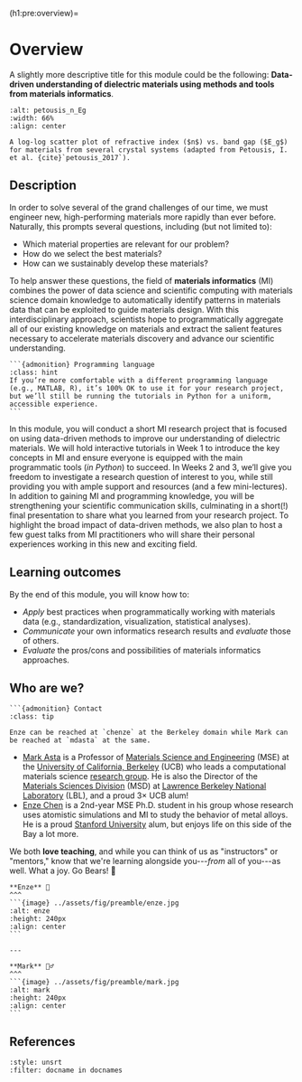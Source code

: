 (h1:pre:overview)=
# Overview

A slightly more descriptive title for this module could be the following:
**Data-driven understanding of dielectric materials using methods and tools from materials informatics**.

```{figure} ../assets/fig/preamble/petousis_n_Eg.png
:alt: petousis_n_Eg
:width: 66%
:align: center

A log-log scatter plot of refractive index ($n$) vs. band gap ($E_g$) for materials from several crystal systems (adapted from Petousis, I. et al. {cite}`petousis_2017`).
```


## Description 

In order to solve several of the grand challenges of our time, we must engineer new, high-performing materials more rapidly than ever before. 
Naturally, this prompts several questions, including (but not limited to): 

- Which material properties are relevant for our problem? 
- How do we select the best materials? 
- How can we sustainably develop these materials? 

To help answer these questions, the field of **materials informatics** (MI) combines the power of data science and scientific computing with materials science domain knowledge to automatically identify patterns in materials data that can be exploited to guide materials design. 
With this interdisciplinary approach, scientists hope to programmatically aggregate all of our existing knowledge on materials and extract the salient features necessary to accelerate materials discovery and advance our scientific understanding.

````{margin}
```{admonition} Programming language
:class: hint
If you’re more comfortable with a different programming language (e.g., MATLAB, R), it’s 100% OK to use it for your research project, but we’ll still be running the tutorials in Python for a uniform, accessible experience.
```
````

In this module, you will conduct a short MI research project that is focused on using data-driven methods to improve our understanding of dielectric materials. 
We will hold interactive tutorials in Week 1 to introduce the key concepts in MI and ensure everyone is equipped with the main programmatic tools (_in Python_) to succeed. 
In Weeks 2 and 3, we’ll give you freedom to investigate a research question of interest to you, while still providing you with ample support and resources (and a few mini-lectures). 
In addition to gaining MI and programming knowledge, you will be strengthening your scientific communication skills, culminating in a short(!) final presentation to share what you learned from your research project. 
To highlight the broad impact of data-driven methods, we also plan to host a few guest talks from MI practitioners who will share their personal experiences working in this new and exciting field.



## Learning outcomes

By the end of this module, you will know how to:
- _Apply_ best practices when programmatically working with materials data (e.g., standardization, visualization, statistical analyses).
- _Communicate_ your own informatics research results and _evaluate_ those of others.
- _Evaluate_ the pros/cons and possibilities of materials informatics approaches.



## Who are we?   


````{margin} 
```{admonition} Contact
:class: tip

Enze can be reached at `chenze` at the Berkeley domain while Mark can be reached at `mdasta` at the same.
````

- [Mark Asta](https://mse.berkeley.edu/people_new/asta/) is a Professor of [Materials Science and Engineering](https://mse.berkeley.edu/) (MSE) at the [University of California, Berkeley](https://www.berkeley.edu/) (UCB) who leads a computational materials science [research group](https://asta.mse.berkeley.edu/).
He is also the Director of the [Materials Sciences Division](https://www2.lbl.gov/msd/) (MSD) at [Lawrence Berkeley National Laboratory](https://www.lbl.gov/) (LBL), and a proud 3× UCB alum!
- [Enze Chen](https://enze-chen.github.io/) is a 2nd-year MSE Ph.D. student in his group whose research uses atomistic simulations and MI to study the behavior of metal alloys.
He is a proud [Stanford University](https://www.stanford.edu/) alum, but enjoys life on this side of the Bay a lot more.


We both **love teaching**, and while you can think of us as "instructors" or "mentors," know that we're learning alongside you---_from_ all of you---as well.
What a joy.
Go Bears! 🐻


````{panels}
**Enze** 🐢
^^^
```{image} ../assets/fig/preamble/enze.jpg
:alt: enze
:height: 240px
:align: center
```

---

**Mark** 🚴‍♂️
^^^
```{image} ../assets/fig/preamble/mark.jpg
:alt: mark
:height: 240px
:align: center
```
````


## References

```{bibliography}
:style: unsrt
:filter: docname in docnames
```

